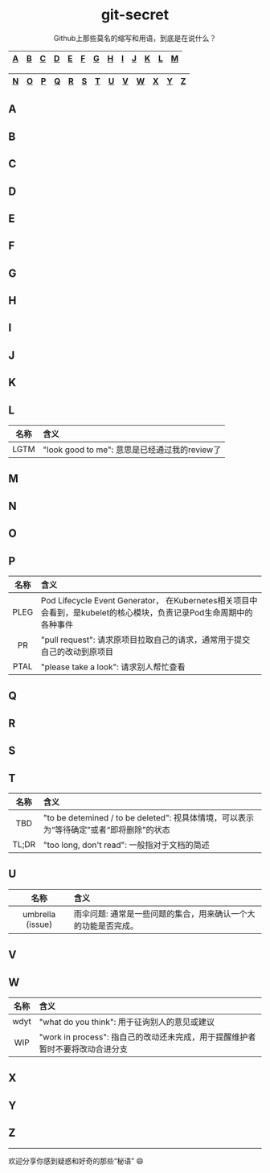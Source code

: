 <h1 align="center">git-secret</h1>

<div align="center">Github上那些莫名的缩写和用语，到底是在说什么？</div>

|[A](#A)|[B](#B)|[C](#C)|[D](#D)|[E](#E)|[F](#F)|[G](#G)|[H](#H)|[I](#I)|[J](#J)|[K](#K)|[L](#L)|[M](#M)|
|---|---|---|---|---|---|---|---|---|---|---|---|---|

|[N](#N)|[O](#O)|[P](#P)|[Q](#Q)|[R](#R)|[S](#S)|[T](#T)|[U](#U)|[V](#V)|[W](#W)|[X](#X)|[Y](#Y)|[Z](#Z)|
|---|---|---|---|---|---|---|---|---|---|---|---|---|

## <a name="A"></a>A

## <a name="B"></a>B

## <a name="C"></a>C

## <a name="D"></a>D

## <a name="E"></a>E

## <a name="F"></a>F

## <a name="G"></a>G

## <a name="H"></a>H

## <a name="I"></a>I

## <a name="J"></a>J

## <a name="K"></a>K

## <a name="L"></a>L

|   名称  |   含义  |
|:---:|:---|
| LGTM | "look good to me": 意思是已经通过我的review了 |

## <a name="M"></a>M

## <a name="N"></a>N

## <a name="O"></a>O

## <a name="P"></a>P

|   名称  |   含义  |
|:---:|:---|
| PLEG | Pod Lifecycle Event Generator， 在Kubernetes相关项目中会看到，是kubelet的核心模块，负责记录Pod生命周期中的各种事件 |
| PR | "pull request": 请求原项目拉取自己的请求，通常用于提交自己的改动到原项目 |
| PTAL | "please take a look": 请求别人帮忙查看 |

## <a name="Q"></a>Q

## <a name="R"></a>R

## <a name="S"></a>S

## <a name="T"></a>T

|   名称  |   含义  |
|:---:|:---|
| TBD | "to be detemined / to be deleted": 视具体情境，可以表示为“等待确定”或者“即将删除”的状态 |
| TL;DR | "too long, don't read": 一般指对于文档的简述 |

## <a name="U"></a>U

|   名称  |   含义  |
|:---:|:---|
| umbrella (issue) | 雨伞问题: 通常是一些问题的集合，用来确认一个大的功能是否完成。 |

## <a name="V"></a>V

## <a name="W"></a>W

|   名称  |   含义  |
|:---:|:---|
| wdyt | "what do you think": 用于征询别人的意见或建议 |
| WIP | "work in process": 指自己的改动还未完成，用于提醒维护者暂时不要将改动合进分支 |

## <a name="X"></a>X

## <a name="Y"></a>Y

## <a name="Z"></a>Z

---

欢迎分享你感到疑惑和好奇的那些“秘语” :smile:
